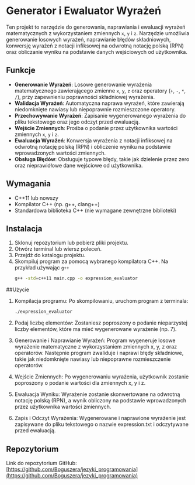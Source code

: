 # Generator i Ewaluator Wyrażeń

Ten projekt to narzędzie do generowania, naprawiania i ewaluacji wyrażeń matematycznych z wykorzystaniem zmiennych `x`, `y` i `z`. Narzędzie umożliwia generowanie losowych wyrażeń, naprawianie błędów składniowych, konwersję wyrażeń z notacji infiksowej na odwrotną notację polską (RPN) oraz obliczanie wyniku na podstawie danych wejściowych od użytkownika.

## Funkcje

- **Generowanie Wyrażeń**: Losowe generowanie wyrażenia matematycznego zawierającego zmienne `x`, `y`, `z` oraz operatory (`+`, `-`, `*`, `/`), przy zapewnieniu poprawności składniowej wyrażenia.
- **Walidacja Wyrażeń**: Automatyczna naprawa wyrażeń, które zawierają niedomknięte nawiasy lub niepoprawnie rozmieszczone operatory.
- **Przechowywanie Wyrażeń**: Zapisanie wygenerowanego wyrażenia do pliku tekstowego oraz jego odczyt przed ewaluacją.
- **Wejście Zmiennych**: Prośba o podanie przez użytkownika wartości zmiennych `x`, `y` i `z`.
- **Ewaluacja Wyrażeń**: Konwersja wyrażenia z notacji infiksowej na odwrotną notację polską (RPN) i obliczenie wyniku na podstawie wprowadzonych wartości zmiennych.
- **Obsługa Błędów**: Obsługuje typowe błędy, takie jak dzielenie przez zero oraz nieprawidłowe dane wejściowe od użytkownika.

## Wymagania

- C++11 lub nowszy
- Kompilator C++ (np. g++, clang++)
- Standardowa biblioteka C++ (nie wymagane zewnętrzne biblioteki)

## Instalacja

1. Sklonuj repozytorium lub pobierz pliki projektu.
2. Otwórz terminal lub wiersz poleceń.
3. Przejdź do katalogu projektu.
4. Skompiluj program za pomocą wybranego kompilatora C++. Na przykład używając `g++`
	```bash
   g++ -std=c++11 main.cpp -o expression_evaluator
   ```
	
##Użycie

1. Kompilacja programu: Po skompilowaniu, uruchom program z terminala:

	```bash
	./expression_evaluator
	```

2. Podaj liczbę elementów: Zostaniesz poproszony o podanie nieparzystej liczby elementów, które ma mieć wygenerowane wyrażenie (np. 7).

3. Generowanie i Naprawianie Wyrażeń: Program wygeneruje losowe wyrażenie matematyczne z wykorzystaniem zmiennych x, y, z oraz operatorów. Następnie program zwaliduje i naprawi błędy składniowe, takie jak niedomknięte nawiasy lub niepoprawne rozmieszczenie operatorów.

4. Wejście Zmiennych: Po wygenerowaniu wyrażenia, użytkownik zostanie poproszony o podanie wartości dla zmiennych x, y i z.

5. Ewaluacja Wyniku: Wyrażenie zostanie skonwertowane na odwrotną notację polską (RPN), a wynik obliczony na podstawie wprowadzonych przez użytkownika wartości zmiennych.

6. Zapis i Odczyt Wyrażenia: Wygenerowane i naprawione wyrażenie jest zapisywane do pliku tekstowego o nazwie expression.txt i odczytywane przed ewaluacją.

## Repozytorium
Link do repozytorium GitHub: [https://github.com/Boguszera/jezyki_programowania](https://github.com/Boguszera/jezyki_programowania)